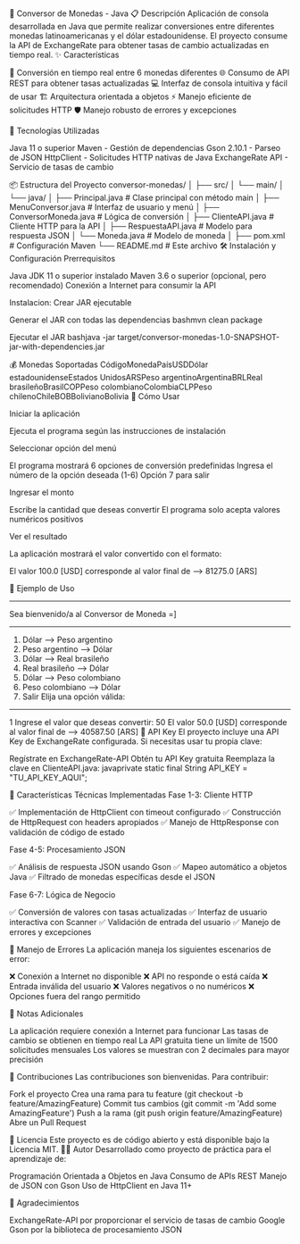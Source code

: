 💱 Conversor de Monedas - Java
📋 Descripción
Aplicación de consola desarrollada en Java que permite realizar conversiones entre diferentes monedas latinoamericanas y el dólar estadounidense. El proyecto consume la API de ExchangeRate para obtener tasas de cambio actualizadas en tiempo real.
✨ Características

🔄 Conversión en tiempo real entre 6 monedas diferentes
🌐 Consumo de API REST para obtener tasas actualizadas
💻 Interfaz de consola intuitiva y fácil de usar
🏗️ Arquitectura orientada a objetos
⚡ Manejo eficiente de solicitudes HTTP
🛡️ Manejo robusto de errores y excepciones

🚀 Tecnologías Utilizadas

Java 11 o superior
Maven - Gestión de dependencias
Gson 2.10.1 - Parseo de JSON
HttpClient - Solicitudes HTTP nativas de Java
ExchangeRate API - Servicio de tasas de cambio

📦 Estructura del Proyecto
conversor-monedas/
│
├── src/
│   └── main/
│       └── java/
│           ├── Principal.java           # Clase principal con método main
│           ├── MenuConversor.java       # Interfaz de usuario y menú
│           ├── ConversorMoneda.java     # Lógica de conversión
│           ├── ClienteAPI.java          # Cliente HTTP para la API
│           ├── RespuestaAPI.java        # Modelo para respuesta JSON
│           └── Moneda.java              # Modelo de moneda
│
├── pom.xml                              # Configuración Maven
└── README.md                            # Este archivo
🛠️ Instalación y Configuración
Prerrequisitos

Java JDK 11 o superior instalado
Maven 3.6 o superior (opcional, pero recomendado)
Conexión a Internet para consumir la API

Instalacion: Crear JAR ejecutable

Generar el JAR con todas las dependencias
bashmvn clean package

Ejecutar el JAR
bashjava -jar target/conversor-monedas-1.0-SNAPSHOT-jar-with-dependencies.jar


💰 Monedas Soportadas
CódigoMonedaPaísUSDDólar estadounidenseEstados UnidosARSPeso argentinoArgentinaBRLReal brasileñoBrasilCOPPeso colombianoColombiaCLPPeso chilenoChileBOBBolivianoBolivia
📖 Cómo Usar

Iniciar la aplicación

Ejecuta el programa según las instrucciones de instalación


Seleccionar opción del menú

El programa mostrará 6 opciones de conversión predefinidas
Ingresa el número de la opción deseada (1-6)
Opción 7 para salir


Ingresar el monto

Escribe la cantidad que deseas convertir
El programa solo acepta valores numéricos positivos


Ver el resultado

La aplicación mostrará el valor convertido con el formato:

El valor 100.0 [USD] corresponde al valor final de --> 81275.0 [ARS]


📸 Ejemplo de Uso
*******************************************
Sea bienvenido/a al Conversor de Moneda =]
*******************************************

1) Dólar --> Peso argentino
2) Peso argentino --> Dólar
3) Dólar --> Real brasileño
4) Real brasileño --> Dólar
5) Dólar --> Peso colombiano
6) Peso colombiano --> Dólar
7) Salir
Elija una opción válida:
*******************************************
1
Ingrese el valor que deseas convertir:
50
El valor 50.0 [USD] corresponde al valor final de --> 40587.50 [ARS]
🔑 API Key
El proyecto incluye una API Key de ExchangeRate configurada. Si necesitas usar tu propia clave:

Regístrate en ExchangeRate-API
Obtén tu API Key gratuita
Reemplaza la clave en ClienteAPI.java:
javaprivate static final String API_KEY = "TU_API_KEY_AQUI";


🧪 Características Técnicas Implementadas
Fase 1-3: Cliente HTTP

✅ Implementación de HttpClient con timeout configurado
✅ Construcción de HttpRequest con headers apropiados
✅ Manejo de HttpResponse con validación de código de estado

Fase 4-5: Procesamiento JSON

✅ Análisis de respuesta JSON usando Gson
✅ Mapeo automático a objetos Java
✅ Filtrado de monedas específicas desde el JSON

Fase 6-7: Lógica de Negocio

✅ Conversión de valores con tasas actualizadas
✅ Interfaz de usuario interactiva con Scanner
✅ Validación de entrada del usuario
✅ Manejo de errores y excepciones

🐛 Manejo de Errores
La aplicación maneja los siguientes escenarios de error:

❌ Conexión a Internet no disponible
❌ API no responde o está caída
❌ Entrada inválida del usuario
❌ Valores negativos o no numéricos
❌ Opciones fuera del rango permitido

📝 Notas Adicionales

La aplicación requiere conexión a Internet para funcionar
Las tasas de cambio se obtienen en tiempo real
La API gratuita tiene un límite de 1500 solicitudes mensuales
Los valores se muestran con 2 decimales para mayor precisión

🤝 Contribuciones
Las contribuciones son bienvenidas. Para contribuir:

Fork el proyecto
Crea una rama para tu feature (git checkout -b feature/AmazingFeature)
Commit tus cambios (git commit -m 'Add some AmazingFeature')
Push a la rama (git push origin feature/AmazingFeature)
Abre un Pull Request

📄 Licencia
Este proyecto es de código abierto y está disponible bajo la Licencia MIT.
👨‍💻 Autor
Desarrollado como proyecto de práctica para el aprendizaje de:

Programación Orientada a Objetos en Java
Consumo de APIs REST
Manejo de JSON con Gson
Uso de HttpClient en Java 11+

🙏 Agradecimientos

ExchangeRate-API por proporcionar el servicio de tasas de cambio
Google Gson por la biblioteca de procesamiento JSON
